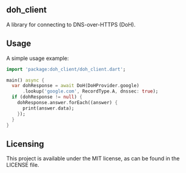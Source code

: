 ## doh_client

A library for connecting to DNS-over-HTTPS (DoH). 

## Usage

A simple usage example:

```dart
import 'package:doh_client/doh_client.dart';

main() async {
  var dohResponse = await DoH(DoHProvider.google)
      .lookup('google.com', RecordType.A, dnssec: true);
  if (dohResponse != null) {
    dohResponse.answer.forEach((answer) {
      print(answer.data);
    });
  }
}
```

## Licensing

This project is available under the MIT license, as can be found in the LICENSE file.
